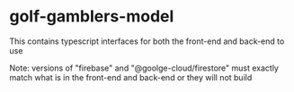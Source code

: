 # golf-gamblers-model

This contains typescript interfaces for both the front-end and back-end to use

Note: versions of "firebase" and "@goolge-cloud/firestore" must exactly match what is in the front-end and back-end or they will not build

